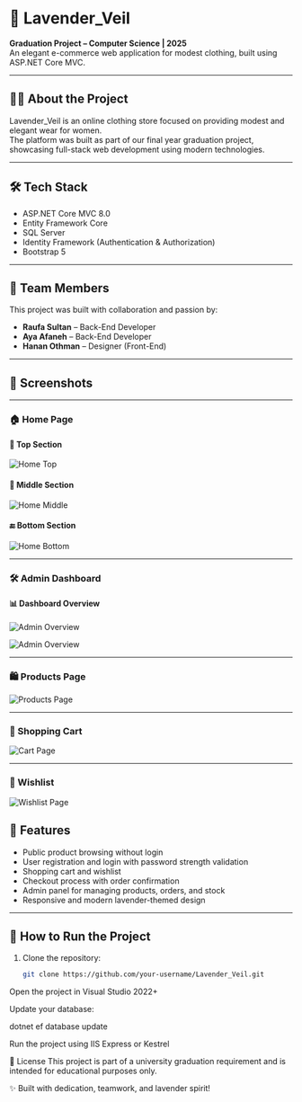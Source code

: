 # 🌸 Lavender_Veil

**Graduation Project – Computer Science | 2025**  
An elegant e-commerce web application for modest clothing, built using ASP.NET Core MVC.

---

## 👩‍💻 About the Project

Lavender_Veil is an online clothing store focused on providing modest and elegant wear for women.  
The platform was built as part of our final year graduation project, showcasing full-stack web development using modern technologies.

---

## 🛠️ Tech Stack

- ASP.NET Core MVC 8.0  
- Entity Framework Core  
- SQL Server  
- Identity Framework (Authentication & Authorization)  
- Bootstrap 5  

---

## 👥 Team Members

This project was built with collaboration and passion by:

- **Raufa Sultan** – Back-End Developer  
- **Aya Afaneh** – Back-End Developer  
- **Hanan Othman** – Designer (Front-End)

---

## 📸 Screenshots

---

### 🏠 Home Page

#### 🔼 Top Section
![Home Top](assets/home_page_top.png)

#### 🔽 Middle Section
![Home Middle](assets/home_page_middle.png)

#### 🔚 Bottom Section
![Home Bottom](assets/home_page_buttom.png)

---

### 🛠️ Admin Dashboard

#### 📊 Dashboard Overview
![Admin Overview](assets/admin_top.png)

![Admin Overview](assets/admin_bottom.png)


---

### 🛍️ Products Page
![Products Page](assets/products.png)

---

### 🛒 Shopping Cart
![Cart Page](assets/cart.png)

---

### 💜 Wishlist
![Wishlist Page](assets/wishlist.png)


## 🚀 Features

- Public product browsing without login  
- User registration and login with password strength validation  
- Shopping cart and wishlist  
- Checkout process with order confirmation  
- Admin panel for managing products, orders, and stock  
- Responsive and modern lavender-themed design  

---

## 🧰 How to Run the Project

1. Clone the repository:
   ```bash
   git clone https://github.com/your-username/Lavender_Veil.git
Open the project in Visual Studio 2022+

Update your database:


dotnet ef database update

Run the project using IIS Express or Kestrel



📄 License
This project is part of a university graduation requirement and is intended for educational purposes only.

✨ Built with dedication, teamwork, and lavender spirit!

